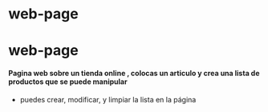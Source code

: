 # web-page
# web-page



####  Pagina web sobre un tienda online , colocas un articulo y crea una lista de productos que se puede manipular 

- puedes crear, modificar, y limpiar la lista  en la página

